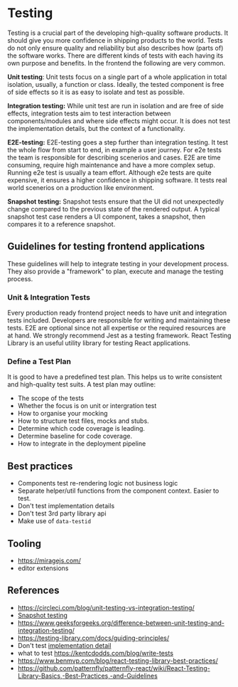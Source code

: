 # Testing

Testing is a crucial part of the developing high-quality software products. It should give you more confidence in shipping products to the world.
Tests do not only ensure quality and reliability but also describes how (parts of) the software works.
There are different kinds of tests with each having its own purpose and benefits. In the frontend the following are very common.

**Unit testing**:
Unit tests focus on a single part of a whole application in total isolation, usually, a function or class. Ideally, the tested component is free of side effects so it is as easy to isolate and test as possible.

**Integration testing:**
While unit test are run in isolation and are free of side effects, integration tests aim to test interaction between components/modules and where side effects might occur.
It is does not test the implementation details, but the context of a functionality.

**E2E-testing:**
E2E-testing goes a step further than integration testing. It test the whole flow from start to end, in example a user journey. For e2e tests the team is responsible for
describing scenerios and cases. E2E are time consuming, require high maintenance and have a more complex setup. Running e2e test is usually a team effort. Although e2e tests are quite expensive, it ensures a higher confidence in shipping software. It tests real world scenerios on a production like environment.

**Snapshot testing:**
Snapshot tests ensure that the UI did not unexpectedly change compared to the previous state of the rendered output. A typical snapshot test case renders a UI component, takes a snapshot, then compares it to a reference snapshot.

## Guidelines for testing frontend applications

These guidelines will help to integrate testing in your development process. They also provide a "framework" to plan, execute and manage the testing process.

### Unit & Integration Tests

Every production ready frontend project needs to have unit and integration tests included. Developers are responsible for writing and maintaining these tests. E2E are optional since not all expertise or the required resources are at hand. We strongly recommend Jest as a testing framework. React Testing Library is an useful utility library for testing React applications.

### Define a Test Plan

It is good to have a predefined test plan. This helps us to write consistent and high-quality test suits.
A test plan may outline:

- The scope of the tests
- Whether the focus is on unit or intergration test
- How to organise your mocking
- How to structure test files, mocks and stubs.
- Determine which code coverage is leading.
- Determine baseline for code coverage.
- How to integrate in the deployment pipeline

## Best practices

- Components test re-rendering logic not business logic
- Separate helper/util functions from the component context. Easier to test.
- Don't test implementation details
- Don't test 3rd party library api
- Make use of `data-testid`

## Tooling

- https://miragejs.com/
- editor extensions

## References

- <https://circleci.com/blog/unit-testing-vs-integration-testing/>
- [Snapshot testing](https://circleci.com/blog/snapshot-testing-with-jest/)
- <https://www.geeksforgeeks.org/difference-between-unit-testing-and-integration-testing/>
- <https://testing-library.com/docs/guiding-principles/>
- Don't test [implementation detail](https://kentcdodds.com/blog/testing-implementation-details)
- what to test <https://kentcdodds.com/blog/write-tests>
- <https://www.benmvp.com/blog/react-testing-library-best-practices/>
- <https://github.com/patternfly/patternfly-react/wiki/React-Testing-Library-Basics,-Best-Practices,-and-Guidelines>
